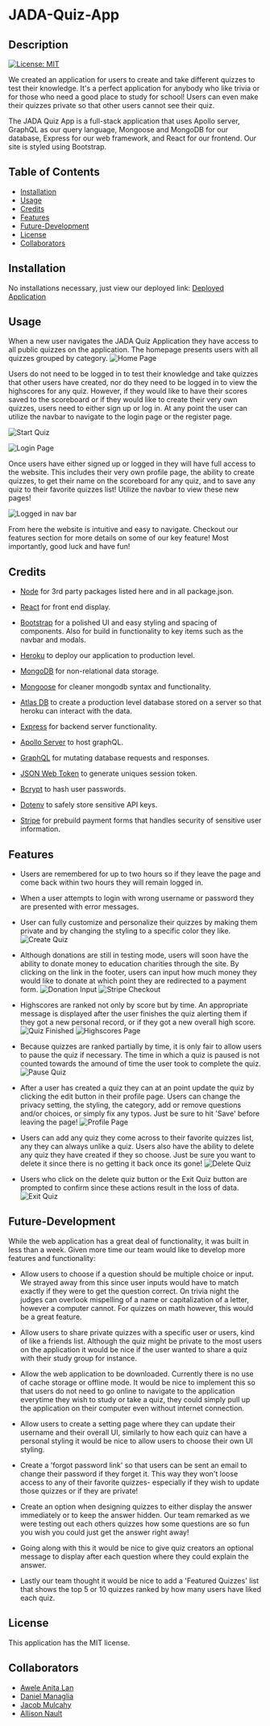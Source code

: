# JADA-Quiz-App

## Description

[![License: MIT](https://img.shields.io/badge/License-MIT-yellow.svg)](https://opensource.org/licenses/MIT)


We created an application for users to create and take different quizzes to test their knowledge. It's a perfect application for anybody who like trivia or for those who need a good place to study for school! Users can even make their quizzes private so that other users cannot see their quiz. 

The JADA Quiz App is a full-stack application that uses Apollo server, GraphQL as our query language, Mongoose and MongoDB for our database, Express for our web framework, and React for our frontend. Our site is styled using Bootstrap.

## Table of Contents 

- [Installation](#installation)
- [Usage](#usage)
- [Credits](#credits)
- [Features](#features)
- [Future-Development](#future-development)
- [License](#license)
- [Collaborators](#collaborators)

## Installation

No installations necessary, just view our deployed link: [Deployed Application](https://jada-quiz-app.herokuapp.com/)

## Usage

  When a new user navigates the JADA Quiz Application they have access to all public quizzes on the application. The homepage presents users with all quizzes grouped by category.
  ![Home Page](screenshots/homePage.png)
  
  Users do not need to be logged in to test their knowledge and take quizzes that other users have created, nor do they need to be logged in to view the highscores for any quiz. However, if they would like to have their scores saved to the scoreboard or if they would like to create their very own quizzes, users need to either sign up or log in. At any point the user can utilize the navbar to navigate to the login page or the register page.

  ![Start Quiz](screenshots/StartQuiz.png)
  
  ![Login Page](screenshots/login.png)

  Once users have either signed up or logged in they will have full access to the website. This includes their very own profile page, the ability to create quizzes, to get their name on the scoreboard for any quiz, and to save any quiz to their favorite quizzes list! Utilize the navbar to view these new pages!
  
  ![Logged in nav bar](screenshots/navBar.png)

  From here the website is intuitive and easy to navigate. Checkout our features section for more details on some of our key feature! Most importantly, good luck and have fun!

## Credits

  - [Node](https://nodejs.org/api/documentation.html) for 3rd party packages listed here and in all package.json.

  - [React](https://react.dev/) for front end display.

  - [Bootstrap](https://getbootstrap.com/) for a polished UI and easy styling and spacing of components. Also for build in functionality to key items such as the navbar and modals.

  - [Heroku](https://www.heroku.com/home) to deploy our application to production level.

  - [MongoDB](https://www.mongodb.com/) for non-relational data storage.

  - [Mongoose](https://www.npmjs.com/package/mongoose) for cleaner mongodb syntax and functionality.

  - [Atlas DB](https://www.mongodb.com/cloud/atlas/lp/try4?utm_source=google&utm_campaign=search_gs_pl_evergreen_atlas_general_prosp-brand_gic-null_amers-us_ps-all_desktop_eng_lead&utm_term=mongodb%20atlus&utm_medium=cpc_paid_search&utm_ad=e&utm_ad_campaign_id=1718986498&adgroup=66929790186&cq_cmp=1718986498&gclid=CjwKCAjw586hBhBrEiwAQYEnHV3iGHqiraSfB99N4i8_1RJUqGsrcDv043pZ_L0lbl5rYO75m1VONBoCdmwQAvD_BwE) to create a production level database stored on a server so that heroku can interact with the data.

  - [Express](https://www.npmjs.com/package/express) for backend server functionality.

  - [Apollo Server](https://www.apollographql.com/docs/apollo-server/) to host graphQL.

  - [GraphQL](https://graphql.org/) for mutating database requests and responses.

  - [JSON Web Token](https://www.npmjs.com/package/jsonwebtoken) to generate uniques session token.

  - [Bcrypt](https://www.npmjs.com/package/bcrypt) to hash user passwords.

  - [Dotenv](https://www.npmjs.com/package/dotenv) to safely store sensitive API keys.

  - [Stripe](https://stripe.com/docs/api) for prebuild payment forms that handles security of sensitive user information.


## Features

- Users are remembered for up to two hours so if they leave the page and come back within two hours they will remain logged in.

- When a user attempts to login with wrong username or password they are presented with error messages.

- User can fully customize and personalize their quizzes by making them private and by changing the styling to a specific color they like.
  ![Create Quiz](screenshots/createQuiz.png)

- Although donations are still in testing mode, users will soon have the ability to donate money to education charities through the site. By clicking on the link in the footer, users can input how much money they would like to donate at which point they are redirected to a payment form.
  ![Donation Input](screenshots/donationInput.png)
  ![Stripe Checkout](screenshots/donationStripe.png)

- Highscores are ranked not only by score but by time. An appropriate message is  displayed after the user finishes the quiz alerting them if they got a new personal record, or if they got a new overall high score.
  ![Quiz Finished](screenshots/quizFinished.png)
  ![Highscores Page](screenshots/highscores.png)

- Because quizzes are ranked partially by time, it is only fair to allow users to pause the quiz if necessary. The time in which a quiz is paused is not counted towards the amound of time the user took to complete the quiz.
  ![Pause Quiz](screenshots/pauseQuiz.png)

- After a user has created a quiz they can at an point update the quiz by clicking the edit button in their profile page. Users can change the privacy setting, the styling, the category, add or remove questions and/or choices, or simply fix any typos. Just be sure to hit 'Save' before leaving the page!
  ![Profile Page](screenshots/profilePage.png)

- Users can add any quiz they come across to their favorite quizzes list, any they can always unlike a quiz. Users also have the ability to delete any quiz they have created if they so choose. Just be sure you want to delete it since there is no getting it back once its gone!
  ![Delete Quiz](screenshots/deleteQuizConfirm.png)

- Users who click on the delete quiz button or the Exit Quiz button are prompted to confirm since these actions result in the loss of data.
  ![Exit Quiz](screenshots/exitQuizConfirm.png)

## Future-Development

While the web application has a great deal of functionality, it was built in less than a week. Given more time our team would like to develop more features and functionality:

- Allow users to choose if a question should be multiple choice or input. We strayed away from this since user inputs would have to match exactly if they were to get the question correct. On trivia night the judges can overlook mispelling of a name or capitalization of a letter, however a computer cannot. For quizzes on math however, this would be a great feature.

- Allow users to share private quizzes with a specific user or users, kind of like a friends list. Although the quiz might be private to the most users on the application it would be nice if the user wanted to share a quiz with their study group for instance.

- Allow the web application to be downloaded. Currently there is no use of cache storage or offline mode. It would be nice to implement this so that users do not need to go online to navigate to the application everytime they wish to study or take a quiz, they could simply pull up the application on their computer even without internet connection.

- Allow users to create a setting page where they can update their username and their overall UI, similarly to how each quiz can have a personal styling it would be nice to allow users to choose their own UI styling.

- Create a 'forgot password link' so that users can be sent an email to change their password if they forget it. This way they won't loose access to any of their favorite quizzes- especially if they wish to update those quizzes or if they are private!

- Create an option when designing quizzes to either display the answer immediately or to keep the answer hidden. Our team remarked as we were testing out each others quizzes how some questions are so fun you wish you could just get the answer right away!

- Going along with this it would be nice to give quiz creators an optional message to display after each question where they could explain the answer.

- Lastly our team thought it would be nice to add a 'Featured Quizzes' list that shows the top 5 or 10 quizzes ranked by how many users have liked each quiz.

## License

This application has the MIT license.

## Collaborators
 
- [Awele Anita Lan](https://github.com/Awele1111)
- [Daniel Managlia](https://github.com/dmanaglia)
- [Jacob Mulcahy](https://github.com/jmulcahy92)
- [Allison Nault](https://github.com/allisonnault)
